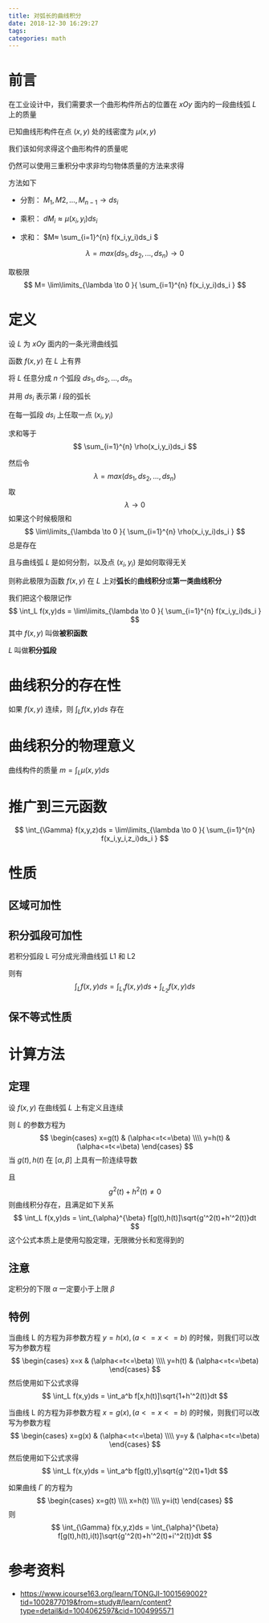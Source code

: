 ```yaml
---
title: 对弧长的曲线积分
date: 2018-12-30 16:29:27
tags:
categories: math
---
```


# 前言

在工业设计中，我们需要求一个曲形构件所占的位置在 $xOy$ 面内的一段曲线弧 $L$ 上的质量

已知曲线形构件在点 $(x,y)$ 处的线密度为 $\mu(x,y)$ 

我们该如何求得这个曲形构件的质量呢

仍然可以使用三重积分中求非均匀物体质量的方法来求得

方法如下

- 分割： $M_1,M2,...,M_{n-1} \rightarrow ds_i$ 

- 乘积： $dM_i ≈ \mu(x_i,y_i)ds_i$

- 求和： $M≈ \sum_{i=1}^{n} f(x_i,y_i)ds_i $   


$$
 \lambda = max(ds_1,ds_2,...,ds_n) \rightarrow 0
$$

取极限
$$
M= \lim\limits_{\lambda \to 0 }{ \sum_{i=1}^{n} f(x_i,y_i)ds_i }
$$

# 定义

设 $L$ 为 $xOy$ 面内的一条光滑曲线弧

函数 $f (x, y)$ 在 $L$ 上有界

将 $L$ 任意分成 $n$ 个弧段 $ds_1,ds_2,...,ds_n$ 

并用 $ds_i$ 表示第 $i$ 段的弧长 

在每一弧段 $ds_i$ 上任取一点 $(x_i,y_i)$ 

求和等于
$$
\sum_{i=1}^{n} \rho(x_i,y_i)ds_i
$$


然后令 
$$
\lambda = max(ds_1,ds_2,...,ds_n) 
$$
取
$$
\lambda \rightarrow 0
$$
如果这个时候极限和
$$
\lim\limits_{\lambda \to 0 }{ \sum_{i=1}^{n} \rho(x_i,y_i)ds_i }
$$
总是存在



且与曲线弧 $L$ 是如何分割，以及点 $(x_i,y_i)$ 是如何取得无关

则称此极限为函数 $f (x, y)$ 在 $L$ 上对**弧长**的**曲线积分**或**第一类曲线积分**



我们把这个极限记作
$$
\int_L f(x,y)ds = \lim\limits_{\lambda \to 0 }{ \sum_{i=1}^{n} f(x_i,y_i)ds_i }
$$
其中 $f (x, y)$ 叫做**被积函数**

 $L$ 叫做**积分弧段**



# 曲线积分的存在性

如果 $f (x, y)$ 连续，则 $\int_L f(x,y)ds$ 存在

# 曲线积分的物理意义

曲线构件的质量 $m =  \int_L \mu(x,y)ds$

# 推广到三元函数

$$
\int_{\Gamma} f(x,y,z)ds = \lim\limits_{\lambda \to 0 }{ \sum_{i=1}^{n} f(x_i,y_i,z_i)ds_i }
$$



# 性质

## 区域可加性



## 积分弧段可加性

若积分弧段 L 可分成光滑曲线弧 L1 和 L2

则有
$$
\int_L f(x,y)ds = \int_{L_1} f(x,y)ds + \int_{L_2} f(x,y)ds
$$

## 保不等式性质





# 计算方法

## 定理

设 $f (x, y)$ 在曲线弧 $L$ 上有定义且连续

则 $L$ 的参数方程为
$$
\begin{cases} 
x=g(t) & (\alpha<=t<=\beta) \\\\
y=h(t) & (\alpha<=t<=\beta)
\end{cases}
$$
当 $g(t),h(t)$ 在 $[\alpha, \beta]$ 上具有一阶连续导数

且
$$
g^2(t)+h^2(t) ≠ 0
$$
则曲线积分存在，且满足如下关系
$$
\int_L f(x,y)ds = \int_{\alpha}^{\beta} f[g(t),h(t)]\sqrt{g'^2(t)+h'^2(t)}dt
$$
这个公式本质上是使用勾股定理，无限微分长和宽得到的

## 注意

定积分的下限 $\alpha$ 一定要小于上限 $\beta$ 

## 特例

当曲线 L 的方程为非参数方程 $y=h(x),(a<=x<=b)$ 的时候，则我们可以改写为参数方程
$$
\begin{cases} 
x=x & (\alpha<=t<=\beta) \\\\
y=h(t) & (\alpha<=t<=\beta)
\end{cases}
$$
然后使用如下公式求得
$$
\int_L f(x,y)ds = \int_a^b f[x,h(t)]\sqrt{1+h'^2(t)}dt
$$


当曲线 L 的方程为非参数方程 $x=g(x),(a<=x<=b)$ 的时候，则我们可以改写为参数方程
$$
\begin{cases} 
x=g(x) & (\alpha<=t<=\beta) \\\\
y=y & (\alpha<=t<=\beta)
\end{cases}
$$
然后使用如下公式求得
$$
\int_L f(x,y)ds = \int_a^b f[g(t),y]\sqrt{g'^2(t)+1}dt
$$


如果曲线 $\Gamma$ 的方程为
$$
\begin{cases} 
x=g(t)  \\\\
x=h(t)  \\\\
y=i(t) 
\end{cases}
$$
则
$$
\int_{\Gamma} f(x,y,z)ds = \int_{\alpha}^{\beta} f[g(t),h(t),i(t)]\sqrt{g'^2(t)+h'^2(t)+i'^2(t)}dt
$$












# 参考资料

- https://www.icourse163.org/learn/TONGJI-1001569002?tid=1002877019&from=study#/learn/content?type=detail&id=1004062597&cid=1004995571